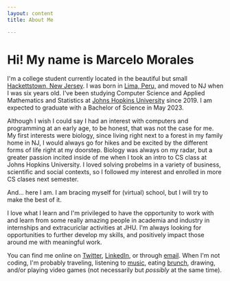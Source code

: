 ```yaml
---
layout: content
title: About Me

---
```

# Hi! My name is Marcelo Morales

I'm a college student currently located in the beautiful but small  <a href="https://www.google.com/maps/place/Hackettstown,+NJ+07840/@40.855332,-74.843694,14z/data=!3m1!4b1!4m5!3m4!1s0x89c3830a6cbf6f6b:0x6cfe40eae1601732!8m2!3d40.8539879!4d-74.8290555">Hackettstown, New Jersey</a>. I was born in <a href="https://www.google.com/maps/place/Lima,+Peru/@-12.0264987,-77.2679746,10z/data=!3m1!4b1!4m5!3m4!1s0x9105c5f619ee3ec7:0x14206cb9cc452e4a!8m2!3d-12.0463731!4d-77.042754">Lima, Peru,</a> and moved to NJ when I was six years old. I've been studying Computer Science and Applied Mathematics and Statistics at <a href="https://www.jhu.edu/">Johns Hopkins University</a> since 2019. I am expected to graduate with a Bachelor of Science in May 2023.

Although I wish I could say I had an interest with computers and programming at an early age, to be honest, that was not the case for me. My first interests were biology, since living right next to a forest in my family home in NJ, I would always go for hikes and be excited by the different forms of life right at my doorstep. Biology was always on my radar, but a greater passion incited inside of me when I took an intro to CS class at Johns Hopkins University. I loved solving probelms in a variety of business, scientific and social contexts, so I followed my interest and enrolled in more CS clases next semester.

And... here I am. I am bracing myself for (virtual) school, but I will try to make the best of it. 

I love what I learn and I'm privileged to have the opportunity to work with and learn from some really amazing people in academia and industry in internships and extracuriclar activities at JHU. I'm always looking for opportunities to further develop my skills, and positively impact those around me with meaningful work.

You can find me online on <a href="https://twitter.com/MarceloM2808">Twitter</a>, <a href="https://www.linkedin.com/in/marcelomoraless/">LinkedIn</a>, or through <a href="mailto:leonardofutcol@gmail.com">email</a>. When I'm not coding, I'm probably traveling, listening to <a href="https://open.spotify.com/playlist/16sNt0KqiBgCd8malpLOCw?si=zh4Zb_sXQ8CVKo6r93we0Q">music</a>, eating <a href="https://www.seriouseats.com/2015/06/essential-peruvian-cuisine.html">brunch</a>, drawing, and/or playing video games (not necessarily but *possibly* at the same time).




